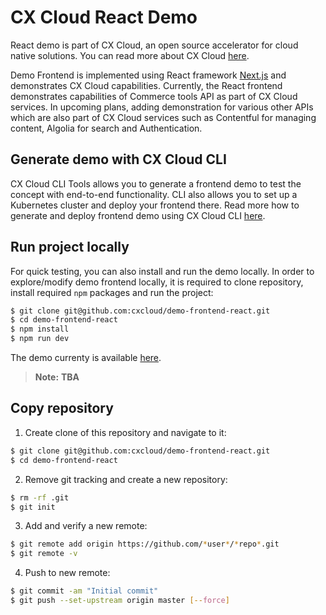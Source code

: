 # CX Cloud React Demo

React demo is part of CX Cloud, an open source accelerator for cloud native solutions. You can read more about CX Cloud [here](https://docs.cxcloud.com/).

Demo Frontend is implemented using React framework [Next.js](https://github.com/zeit/next.js/) and demonstrates CX Cloud capabilities. Currently, the React frontend demonstrates capabilities of Commerce tools API as part of CX Cloud services. In upcoming plans, adding demonstration for various other APIs which are also part of CX Cloud services such as Contentful for managing content, Algolia for search and Authentication.

## Generate demo with CX Cloud CLI

CX Cloud CLI Tools allows you to generate a frontend demo to test the concept with end-to-end functionality. CLI also allows you to set up a Kubernetes cluster and deploy your frontend there. Read more how to generate and deploy frontend demo using CX Cloud CLI [here](https://docs.cxcloud.com/setting-up-a-cxcloud-project/generating-a-frontend).

## Run project locally

For quick testing, you can also install and run the demo locally. In order to explore/modify demo frontend locally, it is required to clone repository, install required `npm` packages and run the project:

```sh
$ git clone git@github.com:cxcloud/demo-frontend-react.git
$ cd demo-frontend-react
$ npm install
$ npm run dev
```
The demo currenty is available [here](https://cx-cloud-nextjs-woibykrhav.now.sh).

> **Note:** **TBA**

## Copy repository

1. Create clone of this repository and navigate to it:
```sh
$ git clone git@github.com:cxcloud/demo-frontend-react.git
$ cd demo-frontend-react
```

2. Remove git tracking and create a new repository:
```sh
$ rm -rf .git
$ git init
```

3. Add and verify a new remote:
```sh
$ git remote add origin https://github.com/*user*/*repo*.git
$ git remote -v
```

4. Push to new remote:
```sh
$ git commit -am "Initial commit"
$ git push --set-upstream origin master [--force]
```

